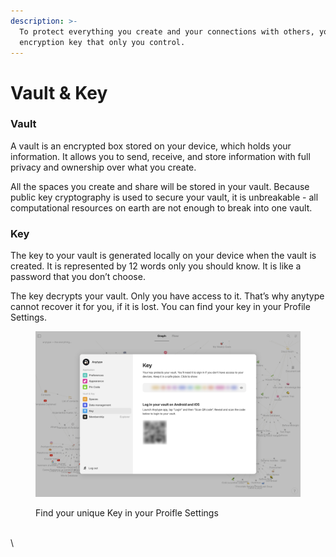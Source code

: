 ```yaml
---
description: >-
  To protect everything you create and your connections with others, you have an
  encryption key that only you control.
---
```


# Vault & Key

### Vault

A vault is an encrypted box stored on your device, which holds your information. It allows you to send, receive, and store information with full privacy and ownership over what you create.&#x20;

All the spaces you create and share will be stored in your vault. Because public key cryptography is used to secure your vault, it is unbreakable - all computational resources on earth are not enough to break into one vault.

### Key

The key to your vault is generated locally on your device when the vault is created. It is represented by 12 words only you should know. It is like a password that you don’t choose.&#x20;

The key decrypts your vault. Only you have access to it. That’s why anytype cannot recover it for you, if it is lost. You can find your key in your Profile Settings.&#x20;

<figure><img src="../.gitbook/assets/Screenshot 2024-04-26 at 06.45.43.png" alt="Anytype Encrypted Recovery Key"><figcaption><p>Find your unique Key in your Proifle Settings</p></figcaption></figure>



\
\
